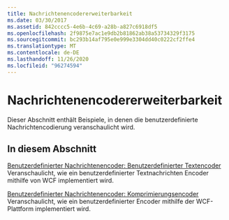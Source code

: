 ```yaml
---
title: Nachrichtenencodererweiterbarkeit
ms.date: 03/30/2017
ms.assetid: 842cccc5-4e6b-4c69-a28b-a827c6918df5
ms.openlocfilehash: 2f9875e7ac1e9db2b81862ab38a53734329f3175
ms.sourcegitcommit: bc293b14af795e0e999e3304dd40c0222cf2ffe4
ms.translationtype: MT
ms.contentlocale: de-DE
ms.lasthandoff: 11/26/2020
ms.locfileid: "96274594"
---
```

# <a name="message-encoder-extensibility"></a>Nachrichtenencodererweiterbarkeit

Dieser Abschnitt enthält Beispiele, in denen die benutzerdefinierte Nachrichtencodierung veranschaulicht wird.  
  
## <a name="in-this-section"></a>In diesem Abschnitt  

 [Benutzerdefinierter Nachrichtenencoder: Benutzerdefinierter Textencoder](custom-message-encoder-custom-text-encoder.md)  
 Veranschaulicht, wie ein benutzerdefinierter Textnachrichten Encoder mithilfe von WCF implementiert wird.  
  
 [Benutzerdefinierter Nachrichtenencoder: Komprimierungsencoder](custom-message-encoder-compression-encoder.md)  
 Veranschaulicht, wie ein benutzerdefinierter Encoder mithilfe der WCF-Plattform implementiert wird.
